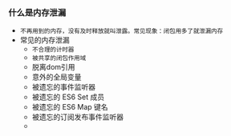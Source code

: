 ### 什么是内存泄漏
- `不再用到的内存，没有及时释放就叫泄露。常见现象：闭包用多了就泄漏内存`
- 常见的内存泄漏
  - `不合理的计时器`
  - `被共享的闭包作用域`
  - 脱离dom引用
  - 意外的全局变量
  - 被遗忘的事件监听器
  - 被遗忘的 ES6 Set 成员
  - 被遗忘的 ES6 Map 键名
  - 被遗忘的订阅发布事件监听器
  - 